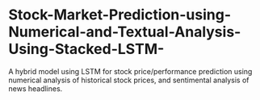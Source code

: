 # Stock-Market-Prediction-using-Numerical-and-Textual-Analysis-Using-Stacked-LSTM-
 A hybrid model using LSTM for stock price/performance prediction using numerical analysis of historical stock prices, and sentimental analysis of news headlines.
